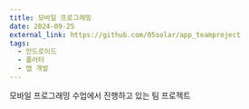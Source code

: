 ```yaml
---
title: 모바일 프로그래밍
date: 2024-09-25
external_link: https://github.com/05solar/app_teamproject
tags:
  - 안드로이드
  - 플러터
  - 앱 개발
---
```


모바일 프로그래밍 수업에서 진행하고 있는 팀 프로젝트 

<!--more-->
